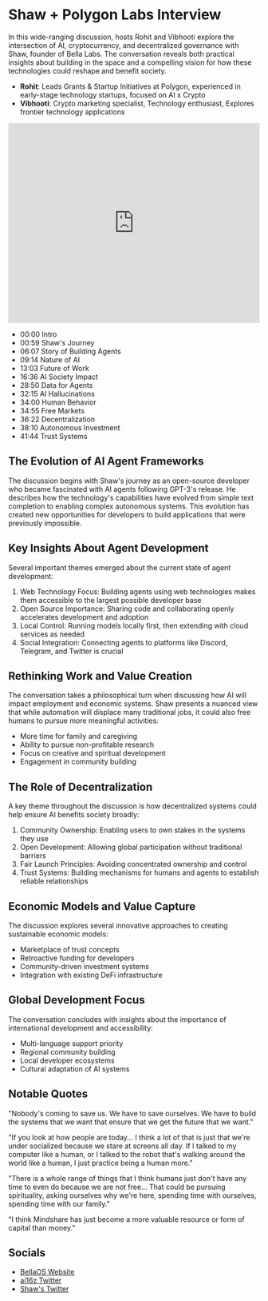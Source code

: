 # Shaw + Polygon Labs Interview

In this wide-ranging discussion, hosts Rohit and Vibhooti explore the intersection of AI, cryptocurrency, and decentralized governance with Shaw, founder of Bella Labs. The conversation reveals both practical insights about building in the space and a compelling vision for how these technologies could reshape and benefit society.

- **Rohit**: Leads Grants & Startup Initiatives at Polygon, experienced in early-stage technology startups, focused on AI x Crypto
- **Vibhooti**: Crypto marketing specialist, Technology enthusiast, Explores frontier technology applications

<iframe
  width="100%"
  height="400"
  src="https://www.youtube.com/embed/hf7V-IHo5xk?si=1i6mAgu4RpsK5wYN"
  title="DeAI Dispatch - Interview with Shaw"
  frameBorder="0"
  allow="accelerometer; autoplay; clipboard-write; encrypted-media; gyroscope; picture-in-picture"
  allowFullScreen>
</iframe>

- 00:00 Intro
- 00:59 Shaw's Journey
- 06:07 Story of Building Agents
- 09:14 Nature of AI
- 13:03 Future of Work
- 16:36 AI Society Impact
- 28:50 Data for Agents
- 32:15 AI Hallucinations
- 34:00 Human Behavior
- 34:55 Free Markets
- 36:22 Decentralization
- 38:10 Autonomous Investment
- 41:44 Trust Systems


## The Evolution of AI Agent Frameworks

The discussion begins with Shaw's journey as an open-source developer who became fascinated with AI agents following GPT-3's release. He describes how the technology's capabilities have evolved from simple text completion to enabling complex autonomous systems. This evolution has created new opportunities for developers to build applications that were previously impossible.

## Key Insights About Agent Development

Several important themes emerged about the current state of agent development:

1. Web Technology Focus: Building agents using web technologies makes them accessible to the largest possible developer base
2. Open Source Importance: Sharing code and collaborating openly accelerates development and adoption
3. Local Control: Running models locally first, then extending with cloud services as needed
4. Social Integration: Connecting agents to platforms like Discord, Telegram, and Twitter is crucial

## Rethinking Work and Value Creation

The conversation takes a philosophical turn when discussing how AI will impact employment and economic systems. Shaw presents a nuanced view that while automation will displace many traditional jobs, it could also free humans to pursue more meaningful activities:

- More time for family and caregiving
- Ability to pursue non-profitable research
- Focus on creative and spiritual development
- Engagement in community building

## The Role of Decentralization

A key theme throughout the discussion is how decentralized systems could help ensure AI benefits society broadly:

1. Community Ownership: Enabling users to own stakes in the systems they use
2. Open Development: Allowing global participation without traditional barriers
3. Fair Launch Principles: Avoiding concentrated ownership and control
4. Trust Systems: Building mechanisms for humans and agents to establish reliable relationships

## Economic Models and Value Capture

The discussion explores several innovative approaches to creating sustainable economic models:

- Marketplace of trust concepts
- Retroactive funding for developers
- Community-driven investment systems
- Integration with existing DeFi infrastructure

## Global Development Focus

The conversation concludes with insights about the importance of international development and accessibility:

- Multi-language support priority
- Regional community building
- Local developer ecosystems
- Cultural adaptation of AI systems

## Notable Quotes

"Nobody's coming to save us. We have to save ourselves. We have to build the systems that we want that ensure that we get the future that we want."

"If you look at how people are today... I think a lot of that is just that we're under socialized because we stare at screens all day. If I talked to my computer like a human, or I talked to the robot that's walking around the world like a human, I just practice being a human more."

"There is a whole range of things that I think humans just don't have any time to even do because we are not free... That could be pursuing spirituality, asking ourselves why we're here, spending time with ourselves, spending time with our family."

"I think Mindshare has just become a more valuable resource or form of capital than money."

## Socials

- [BellaOS Website](https://bellaos.ai/)
- [ai16z Twitter](https://x.com/ai16zdao)
- [Shaw's Twitter](https://x.com/shawmakesmagic)
